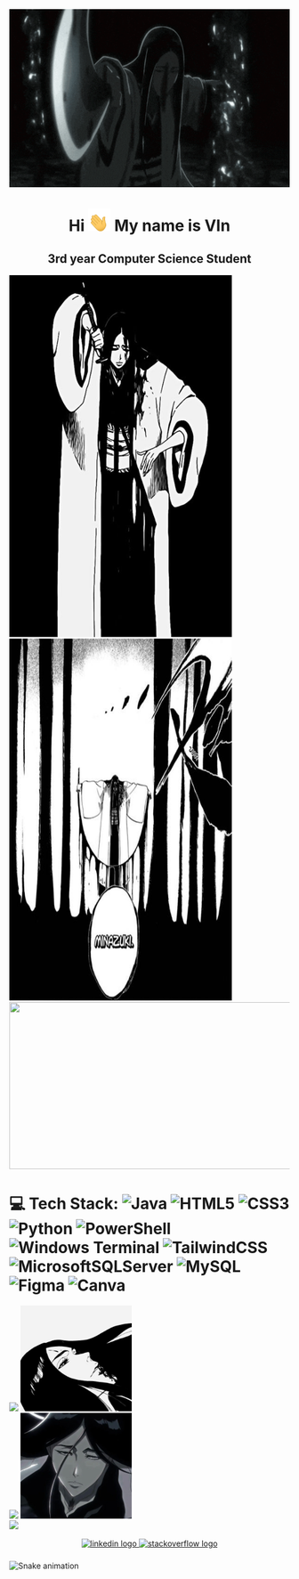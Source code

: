 <img align = "center" alt = "random" height = "320" width = "850" src = "https://github.com/V1N015/V1N015/blob/main/unohana-yachiru.gif">

<h1 align = "center">Hi <img height = "40" width = "40" src = "https://github.com/V1N015/V1N015/blob/main/waving-hand-joypixels.gif"> My name is VIn</h1> 
<h2 align = "center">3rd year Computer Science Student</h2>


<img height = "650" width = "400" src ="https://github.com/V1N015/V1N015/blob/main/unohana-2.jpeg"> <img height = "650" width = "400" src = "https://github.com/V1N015/V1N015/blob/main/profile-1.jpeg">
<img height = "300" width = "800" src = "https://github.com/V1N015/V1N015/blob/main/unohana-5.gif">

# 💻 Tech Stack: ![Java](https://img.shields.io/badge/java-%23ED8B00.svg?style=for-the-badge&logo=openjdk&logoColor=white) ![HTML5](https://img.shields.io/badge/html5-%23E34F26.svg?style=for-the-badge&logo=html5&logoColor=white) ![CSS3](https://img.shields.io/badge/css3-%231572B6.svg?style=for-the-badge&logo=css3&logoColor=white) ![Python](https://img.shields.io/badge/python-3670A0?style=for-the-badge&logo=python&logoColor=ffdd54) ![PowerShell](https://img.shields.io/badge/PowerShell-%235391FE.svg?style=for-the-badge&logo=powershell&logoColor=white) ![Windows Terminal](https://img.shields.io/badge/Windows%20Terminal-%234D4D4D.svg?style=for-the-badge&logo=windows-terminal&logoColor=white) ![TailwindCSS](https://img.shields.io/badge/tailwindcss-%2338B2AC.svg?style=for-the-badge&logo=tailwind-css&logoColor=white) ![MicrosoftSQLServer](https://img.shields.io/badge/Microsoft%20SQL%20Server-CC2927?style=for-the-badge&logo=microsoft%20sql%20server&logoColor=white) ![MySQL](https://img.shields.io/badge/mysql-%2300000f.svg?style=for-the-badge&logo=mysql&logoColor=white) ![Figma](https://img.shields.io/badge/figma-%23F24E1E.svg?style=for-the-badge&logo=figma&logoColor=white) ![Canva](https://img.shields.io/badge/Canva-%2300C4CC.svg?style=for-the-badge&logo=Canva&logoColor=white)

![](https://github-readme-stats.vercel.app/api?username=V1N015&theme=dark&hide_border=false&include_all_commits=false&count_private=false) <img height = "190" width = "200" src ="https://github.com/V1N015/V1N015/blob/main/unohana-1.jpeg"><br/>
![](https://github-readme-streak-stats.herokuapp.com/?user=V1N015&theme=dark&hide_border=false) <img height = "190" width = "200" src ="https://github.com/V1N015/V1N015/blob/main/git%20profile.jpeg"><br/>
![](https://github-readme-stats.vercel.app/api/top-langs/?username=V1N015&theme=dark&hide_border=false&include_all_commits=false&count_private=false&layout=compact) 


<div align="center">
  <a href="https://www.linkedin.com/in/calvin-rivarez-423234246/" target="_blank">
    <img src="https://raw.githubusercontent.com/maurodesouza/profile-readme-generator/master/src/assets/icons/social/linkedin/default.svg" width="52" height="40" alt="linkedin logo"  />
  </a>
  <a href="https://stackoverflow.com/users/24856919/calvin-rivarez?tab=profile" target="_blank">
    <img src="https://raw.githubusercontent.com/maurodesouza/profile-readme-generator/master/src/assets/icons/social/stackoverflow/default.svg" width="52" height="40" alt="stackoverflow logo"  />
  </a>
</div>

###

<img src="https://raw.githubusercontent.com/V1N015/V1N015/output/snake.svg" alt="Snake animation" />

###

